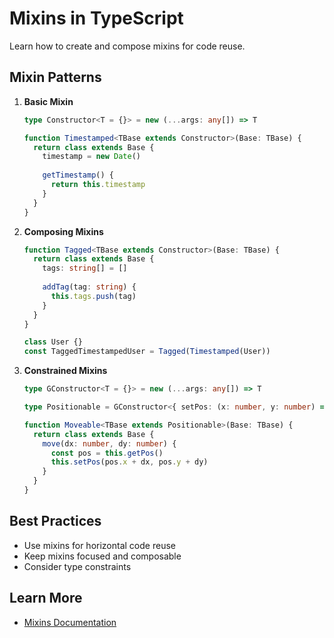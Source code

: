 # Mixins in TypeScript

Learn how to create and compose mixins for code reuse.

## Mixin Patterns

1. **Basic Mixin**
   ```typescript
   type Constructor<T = {}> = new (...args: any[]) => T

   function Timestamped<TBase extends Constructor>(Base: TBase) {
     return class extends Base {
       timestamp = new Date()
       
       getTimestamp() {
         return this.timestamp
       }
     }
   }
   ```

2. **Composing Mixins**
   ```typescript
   function Tagged<TBase extends Constructor>(Base: TBase) {
     return class extends Base {
       tags: string[] = []
       
       addTag(tag: string) {
         this.tags.push(tag)
       }
     }
   }

   class User {}
   const TaggedTimestampedUser = Tagged(Timestamped(User))
   ```

3. **Constrained Mixins**
   ```typescript
   type GConstructor<T = {}> = new (...args: any[]) => T

   type Positionable = GConstructor<{ setPos: (x: number, y: number) => void }>

   function Moveable<TBase extends Positionable>(Base: TBase) {
     return class extends Base {
       move(dx: number, dy: number) {
         const pos = this.getPos()
         this.setPos(pos.x + dx, pos.y + dy)
       }
     }
   }
   ```

## Best Practices
- Use mixins for horizontal code reuse
- Keep mixins focused and composable
- Consider type constraints

## Learn More
- [Mixins Documentation](https://www.typescriptlang.org/docs/handbook/mixins.html)